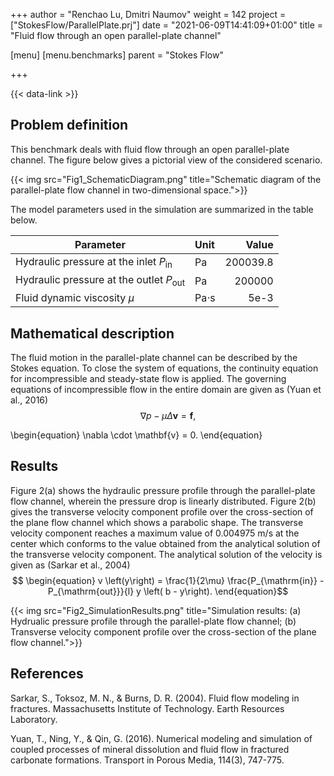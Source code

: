+++
author = "Renchao Lu, Dmitri Naumov"
weight = 142
project = ["StokesFlow/ParallelPlate.prj"]
date = "2021-06-09T14:41:09+01:00"
title = "Fluid flow through an open parallel-plate channel"

[menu]
  [menu.benchmarks]
    parent = "Stokes Flow"

+++

{{< data-link >}}

## Problem definition

This benchmark deals with fluid flow through an open parallel-plate channel. The figure below gives a pictorial view of the considered scenario.

{{< img src="Fig1_SchematicDiagram.png" title="Schematic diagram of the parallel-plate flow channel in two-dimensional space.">}}

The model parameters used in the simulation are summarized in the table below.

| Parameter                                           | Unit       |  Value   |
| ----------------------------------------------------|:-----------| --------:|
| Hydraulic pressure at the inlet $P_{\mathrm{in}}$   | Pa         | 200039.8 |
| Hydraulic pressure at the outlet $P_{\mathrm{out}}$ | Pa         | 200000   |
| Fluid dynamic viscosity $\mu$                       | Pa$\cdot$s | 5e-3     |

## Mathematical description

The fluid motion in the parallel-plate channel can be described by the Stokes equation. To close the system of equations, the continuity equation for incompressible and steady-state flow is applied. The governing equations of incompressible flow in the entire domain are given as (Yuan et al., 2016)
$$
\begin{equation}
\nabla p - \mu \Delta \mathbf{v} = \mathbf{f},
\end{equation}$$

\begin{equation}
\nabla \cdot \mathbf{v} = 0.
\end{equation}

## Results

Figure 2(a) shows the hydraulic pressure profile through the parallel-plate flow channel, wherein the pressure drop is linearly distributed. Figure 2(b) gives the transverse velocity component profile over the cross-section of the plane flow channel which shows a parabolic shape. The transverse velocity component reaches a maximum value of 0.004975 m/s at the center which conforms to the value obtained from the analytical solution of the transverse velocity component. The analytical solution of the velocity is given as (Sarkar et al., 2004)
$$
\begin{equation}
v \left(y\right) = \frac{1}{2\mu} \frac{P_{\mathrm{in}} - P_{\mathrm{out}}}{l} y \left( b - y\right).
\end{equation}$$

{{< img src="Fig2_SimulationResults.png" title="Simulation results: (a) Hydrualic pressure profile through the parallel-plate flow channel; (b) Transverse velocity component profile over the cross-section of the plane flow channel.">}}

## References

<!-- vale off -->

Sarkar, S., Toksoz, M. N., & Burns, D. R. (2004). Fluid flow modeling in fractures. Massachusetts Institute of Technology. Earth Resources Laboratory.

Yuan, T., Ning, Y., & Qin, G. (2016). Numerical modeling and simulation of coupled processes of mineral dissolution and fluid flow in fractured carbonate formations. Transport in Porous Media, 114(3), 747-775.
